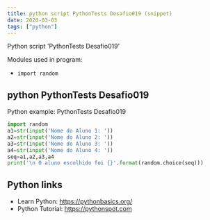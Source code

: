 ```yaml
---
title: python script PythonTests Desafio019 (snippet)
date: 2020-03-03
tags: ["python"]
---
```

Python script 'PythonTests Desafio019'


Modules used in program: 
* `import random`

## python PythonTests Desafio019

Python example: PythonTests Desafio019

```python
import random
a1=str(input('Nome do Aluno 1: '))
a2=str(input('Nome do Aluno 2: '))
a3=str(input('Nome do Aluno 3: '))
a4=str(input('Nome do Aluno 4: '))
seq=a1,a2,a3,a4
print('\n O aluno escolhido foi {}'.format(random.choice(seq)))

```

## Python links

- Learn Python: https://pythonbasics.org/
- Python Tutorial: https://pythonspot.com
